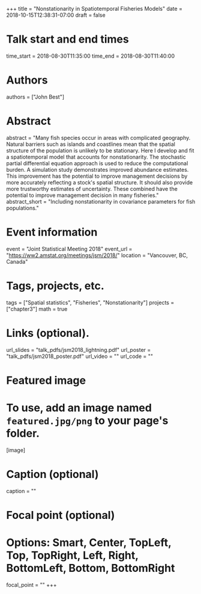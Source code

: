 +++
title = "Nonstationarity in Spatiotemporal Fisheries Models"
date = 2018-10-15T12:38:31-07:00
draft = false

# Talk start and end times
time_start = 2018-08-30T11:35:00
time_end = 2018-08-30T11:40:00

# Authors
authors = ["John Best"]

# Abstract
abstract = "Many fish species occur in areas with complicated geography. Natural barriers such as islands and coastlines mean that the spatial structure of the population is unlikely to be stationary. Here I develop and fit a spatiotemporal model that accounts for nonstationarity. The stochastic partial differential equation approach is used to reduce the computational burden. A simulation study demonstrates improved abundance estimates. This improvement has the potential to improve management decisions by more accurately reflecting a stock's spatial structure. It should also provide more trustworthy estimates of uncertainty. These combined have the potential to improve management decision in many fisheries."
abstract_short = "Including nonstationarity in covariance parameters for fish populations."

# Event information
event = "Joint Statistical Meeting 2018"
event_url = "https://ww2.amstat.org/meetings/jsm/2018/"
location = "Vancouver, BC, Canada"

# Tags, projects, etc.
tags = ["Spatial statistics", "Fisheries", "Nonstationarity"]
projects = ["chapter3"]
math = true

# Links (optional).
url_slides = "talk_pdfs/jsm2018_lightning.pdf"
url_poster = "talk_pdfs/jsm2018_poster.pdf"
url_video = ""
url_code = ""

# Featured image
# To use, add an image named `featured.jpg/png` to your page's folder. 
[image]
  # Caption (optional)
  caption = ""

  # Focal point (optional)
  # Options: Smart, Center, TopLeft, Top, TopRight, Left, Right, BottomLeft, Bottom, BottomRight
  focal_point = ""
+++

